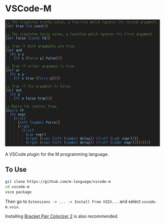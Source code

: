# VSCode-M

![demo](images/preview.png)

A VSCode plugin for the M programming language.

## To Use

```bash
git clone https://github.com/m-language/vscode-m
cd vscode-m
vsce package
```

Then go to `Extensions -> ... -> Install From VSIX...` and select `vscode-m.vsix`.

Installing [Bracket Pair Colorizer 2](https://github.com/CoenraadS/Bracket-Pair-Colorizer-2) is also recommended.

